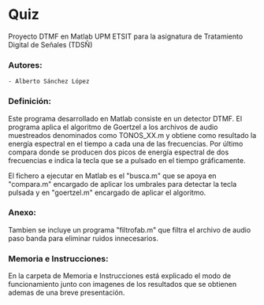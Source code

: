 # Quiz

Proyecto DTMF en Matlab UPM ETSIT para la asignatura de Tratamiento Digital de Señales (TDSÑ)

### Autores:
	- Alberto Sánchez López          

### Definición:      
Este programa desarrollado en Matlab consiste en un detector DTMF. El programa aplica el algoritmo de Goertzel a los archivos de audio muestreados denominados como TONOS_XX.m y obtiene como resultado la energía espectral en el tiempo a cada una de las frecuencias. Por último compara donde se producen dos picos de energía espectral de dos frecuencias e indica la tecla que se a pulsado en el tiempo gráficamente.

El fichero a ejecutar en Matlab es el "busca.m" que se apoya en "compara.m" encargado de aplicar los umbrales para detectar la tecla pulsada y en "goertzel.m" encargado de aplicar el algoritmo.

### Anexo:
Tambien se incluye un programa "filtrofab.m" que filtra el archivo de audio paso banda para eliminar ruidos innecesarios.

### Memoria e Instrucciones:
En la carpeta de Memoria e Instrucciones está explicado el modo de funcionamiento junto con imagenes de los resultados que se obtienen ademas de una breve presentación.
